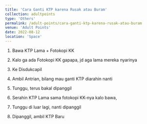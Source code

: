 ```yaml
---
title: 'Cara Ganti KTP karena Rusak atau Buram'
collection: adultpoints
type: 'Others'
permalink: /adult-points/cara-ganti-ktp-karena-rusak-atau-buram
venue: 'Adult Points'
date: 2022-08-12
location: 'Space'
---
```


1. Bawa KTP Lama + Fotokopi KK
2. Kalo ga ada Fotokopi KK gapapa, jd aga lama mereka nyarinya

3. Ke Disdukcapil
4. Ambil Antrian, bilang mau ganti KTP diarahin nanti
5. Tunggu, terus bakal dipanggil
6. Serahin KTP Lama sama fotokopi KK-nya kalo bawa,
7. Tunggu di luar lagi, nanti dipanggil
8. Dipanggil, ambil KTP Baru
